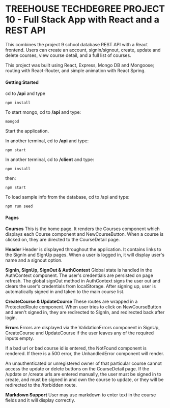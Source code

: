 # TREEHOUSE TECHDEGREE PROJECT 10 - Full Stack App with React and a REST API

This combines the project 9 school database REST API with a React frontend. Users can create an account, signin/signout, create, update and delete courses, view course detail, and a full list of courses.

This project was built using React, Express, Mongo DB and Mongoose; routing with React-Router, and simple animation with React Spring.

#### Getting Started

cd to **/api** and type

```
npm install
```

To start mongo, cd to **/api** and type:

```
mongod
```

Start the application.

In another terminal, cd to **/api** and type:

```
npm start
```

In another terminal, cd to **/client** and type:

```
npm install
```

then:

```
npm start
```

To load sample info from the database, cd to /api and type:

```
npm run seed

```

#### Pages

**Courses**
This is the home page. It renders the Courses component which displays each Course component and NewCourseButton. When a course is clicked on, they are directed to the CourseDetail page.

**Header**
Header is displayed throughout the application. It contains links to the SignIn and SignUp pages. When a user is logged in, it will display user's name and a signout option.

**SignIn, SignUp, SignOut & AuthContext**
Global state is handled in the AuthContext component. The user's credentials are persisted on page refresh. The global signOut method in AuthContext signs the user out and clears the user's credentials from localStorage. After signing up, user is automatically signed in and taken to the main course list.

**CreateCourse & UpdateCourse**
These routes are wrapped in a ProtectedRoute component. When user tries to click on NewCourseButton and aren't signed in, they are redirected to SignIn, and redirected back after login.

**Errors**
Errors are displayed via the ValidationErrors component in SignUp, CreateCourse and UpdateCourse if the user leaves any of the required inputs empty.

If a bad url or bad course id is entered, the NotFound component is rendered. If there is a 500 error, the UnhandledError component will render.

An unauthenticated or unregistered owner of that particular course cannot access the update or delete buttons on the CourseDetail page. If the /update or /create urls are entered manually, the user must be signed in to create, and must be signed in and own the course to update, or they will be redirected to the /forbidden route.

**Markdown Support**
User may use markdown to enter text in the course fields and it will display correctly.

```

```
